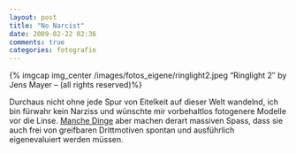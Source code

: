 ```yaml
---
layout: post
title: "No Narcist"
date: 2009-02-22 02:36
comments: true
categories: fotografie
---
```


{% imgcap img_center /images/fotos_eigene/ringlight2.jpeg “Ringlight 2″ by Jens Mayer – (all rights reserved)%}

Durchaus nicht ohne jede Spur von Eitelkeit auf dieser Welt wandelnd, ich bin fürwahr kein Narziss und wünschte mir vorbehaltlos fotogenere Modelle vor die Linse. [Manche Dinge](/blog/2009/02/21/selbst-ist-das-licht/ "Jens Mayer: Selbst ist das Licht") aber machen derart massiven Spass, dass sie auch frei von greifbaren Drittmotiven spontan und ausführlich eigenevaluiert werden müssen.